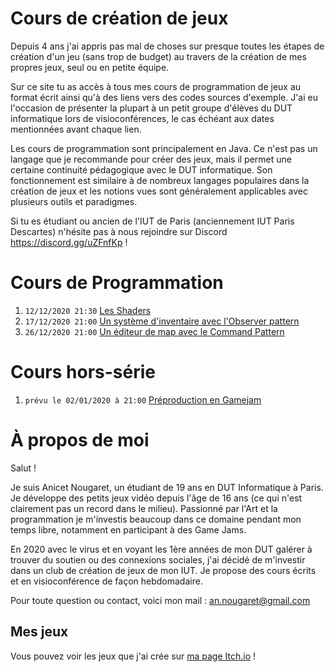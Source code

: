 # Cours de création de jeux
 Depuis 4 ans j'ai appris pas mal de choses sur presque toutes les étapes de création d'un jeu (sans trop de budget) au travers de la création de mes propres jeux, seul ou en petite équipe.

Sur ce site tu as accès à tous mes cours de programmation de jeux au format écrit ainsi qu'à des liens vers des codes sources d'exemple. J'ai eu l'occasion de présenter la plupart à un petit groupe d'élèves du DUT informatique lors de visioconférences, le cas échéant aux dates mentionnées avant chaque lien.

Les cours de programmation sont principalement en Java. Ce n'est pas un langage que je recommande pour créer des jeux, mais il permet une certaine continuité pédagogique avec le DUT informatique. Son fonctionnement est similaire à de nombreux langages populaires dans la création de jeux et les notions vues sont généralement applicables avec plusieurs outils et paradigmes.

Si tu es étudiant ou ancien de l'IUT de Paris (anciennement IUT Paris Descartes) n'hésite pas à nous rejoindre sur Discord <https://discord.gg/uZFnfKp> !

# Cours de Programmation

1. `12/12/2020 21:30` [Les Shaders](./cours/shaders/cours.md)
2. `17/12/2020 21:00` [Un système d'inventaire avec l'Observer pattern](./cours/inventaireObserver/cours.md)
3. `26/12/2020 21:00` [Un éditeur de map avec le Command Pattern](./cours/editeurCommand/cours.md)

# Cours hors-série

1. `prévu le 02/01/2020 à 21:00` [Préproduction en Gamejam](./cours/preprodGamejam/main.md)

# À propos de moi
Salut !

Je suis Anicet Nougaret, un étudiant de 19 ans en DUT Informatique à Paris. Je développe des petits jeux vidéo depuis l'âge de 16 ans (ce qui n'est clairement pas un record dans le milieu). Passionné par l'Art et la programmation je m'investis beaucoup dans ce domaine pendant mon temps libre, notamment en participant à des Game Jams. 

En 2020 avec le virus et en voyant les 1ère années de mon DUT galérer à trouver du soutien ou des connexions sociales, j'ai décidé de m'investir dans un club de création de jeux de mon IUT. Je propose des cours écrits et en visioconférence de façon hebdomadaire.

Pour toute question ou contact, voici mon mail : <an.nougaret@gmail.com>

## Mes jeux
Vous pouvez voir les jeux que j'ai crée sur [ma page Itch.io](https://anicetngrt.itch.io/) !